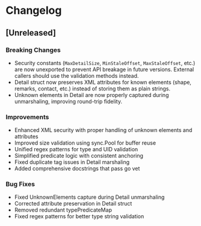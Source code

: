 # Changelog

## [Unreleased]

### Breaking Changes
- Security constants (`MaxDetailSize`, `MinStaleOffset`, `MaxStaleOffset`, etc.) are now unexported to prevent API breakage in future versions. External callers should use the validation methods instead.
- Detail struct now preserves XML attributes for known elements (shape, remarks, contact, etc.) instead of storing them as plain strings.
- Unknown elements in Detail are now properly captured during unmarshaling, improving round-trip fidelity.

### Improvements
- Enhanced XML security with proper handling of unknown elements and attributes
- Improved size validation using sync.Pool for buffer reuse
- Unified regex patterns for type and UID validation
- Simplified predicate logic with consistent anchoring
- Fixed duplicate tag issues in Detail marshaling
- Added comprehensive docstrings that pass go vet

### Bug Fixes
- Fixed UnknownElements capture during Detail unmarshaling
- Corrected attribute preservation in Detail struct
- Removed redundant typePredicateMap
- Fixed regex patterns for better type string validation 